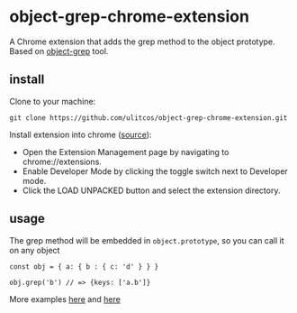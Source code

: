 # object-grep-chrome-extension
A Chrome extension that adds the grep method to the object prototype. Based on [object-grep](https://github.com/ulitcos/object-grep) tool. 

## install
Сlone to your machine:
```
git clone https://github.com/ulitcos/object-grep-chrome-extension.git
```

Install extension into chrome ([source](https://developer.chrome.com/extensions/getstarted#manifest)):
- Open the Extension Management page by navigating to chrome://extensions.
- Enable Developer Mode by clicking the toggle switch next to Developer mode.
- Click the LOAD UNPACKED button and select the extension directory.

## usage
The grep method will be embedded in `object.prototype`, so you can call it on any object
```
const obj = { a: { b : { c: 'd' } } }

obj.grep('b') // => {keys: ['a.b']}
```
More examples [here](https://github.com/ulitcos/object-grep#usage) and [here](https://github.com/ulitcos/object-grep/blob/master/tests/test.js)
